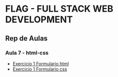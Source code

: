 # FLAG - FULL STACK WEB DEVELOPMENT
## Rep de Aulas
### Aula 7 - html-css

- [Exercicio 1 Formulario html](/html_css/aula6/ex1/frame1.html)
- [Exercicio 1 Formulario css](/html_css/aula6/ex1/css/frame1_styles.css)






